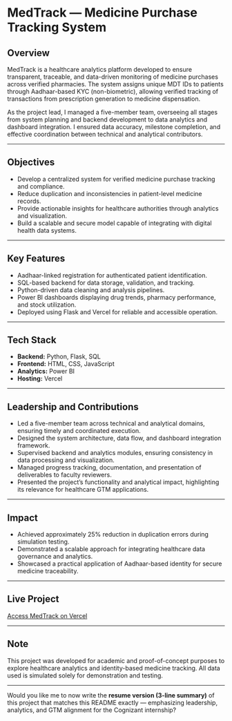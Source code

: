 

# MedTrack — Medicine Purchase Tracking System

## Overview

MedTrack is a healthcare analytics platform developed to ensure transparent, traceable, and data-driven monitoring of medicine purchases across verified pharmacies. The system assigns unique MDT IDs to patients through Aadhaar-based KYC (non-biometric), allowing verified tracking of transactions from prescription generation to medicine dispensation.

As the project lead, I managed a five-member team, overseeing all stages from system planning and backend development to data analytics and dashboard integration. I ensured data accuracy, milestone completion, and effective coordination between technical and analytical contributors.

---

## Objectives

* Develop a centralized system for verified medicine purchase tracking and compliance.
* Reduce duplication and inconsistencies in patient-level medicine records.
* Provide actionable insights for healthcare authorities through analytics and visualization.
* Build a scalable and secure model capable of integrating with digital health data systems.

---

## Key Features

* Aadhaar-linked registration for authenticated patient identification.
* SQL-based backend for data storage, validation, and tracking.
* Python-driven data cleaning and analysis pipelines.
* Power BI dashboards displaying drug trends, pharmacy performance, and stock utilization.
* Deployed using Flask and Vercel for reliable and accessible operation.

---

## Tech Stack

* **Backend:** Python, Flask, SQL
* **Frontend:** HTML, CSS, JavaScript
* **Analytics:** Power BI
* **Hosting:** Vercel

---

## Leadership and Contributions

* Led a five-member team across technical and analytical domains, ensuring timely and coordinated execution.
* Designed the system architecture, data flow, and dashboard integration framework.
* Supervised backend and analytics modules, ensuring consistency in data processing and visualization.
* Managed progress tracking, documentation, and presentation of deliverables to faculty reviewers.
* Presented the project’s functionality and analytical impact, highlighting its relevance for healthcare GTM applications.

---

## Impact

* Achieved approximately 25% reduction in duplication errors during simulation testing.
* Demonstrated a scalable approach for integrating healthcare data governance and analytics.
* Showcased a practical application of Aadhaar-based identity for secure medicine traceability.

---

## Live Project

[Access MedTrack on Vercel](https://med-track-kohl.vercel.app)

---

## Note

This project was developed for academic and proof-of-concept purposes to explore healthcare analytics and identity-based medicine tracking. All data used is simulated solely for demonstration and testing.

---

Would you like me to now write the **resume version (3-line summary)** of this project that matches this README exactly — emphasizing leadership, analytics, and GTM alignment for the Cognizant internship?

